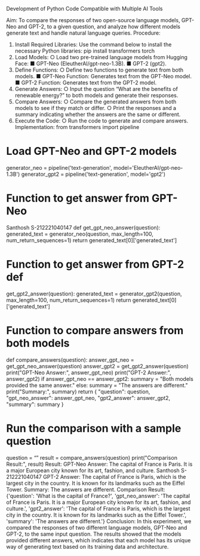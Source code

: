 Development of Python Code Compatible with Multiple AI Tools

Aim:
To compare the responses of two open-source language models, GPT-Neo and GPT-2, 
to a given question, and analyze how different models generate text and handle natural 
language queries.
Procedure:
1. Install Required Libraries:
Use the command below to install the necessary Python libraries:
pip install transformers torch
2. Load Models:
○ Load two pre-trained language models from Hugging Face: ■ GPT-Neo 
(EleutherAI/gpt-neo-1.3B).
■ GPT-2 (gpt2).
3. Define Functions:
○ Define two functions to generate text from both models.
■ GPT-Neo Function: Generates text from the GPT-Neo model. 
■ GPT-2 Function: Generates text from the GPT-2 model.
4. Generate Answers:
○ Input the question “What are the benefits of renewable energy?” to both models 
and generate their responses.
5. Compare Answers:
○ Compare the generated answers from both models to see if they match or differ.
○ Print the responses and a summary indicating whether the answers are the same 
or different.
6. Execute the Code:
○ Run the code to generate and compare answers.
Implementation:
from transformers import pipeline
# Load GPT-Neo and GPT-2 models
generator_neo = pipeline('text-generation', model='EleutherAI/gpt-neo-
1.3B')
generator_gpt2 = pipeline('text-generation', model='gpt2')
# Function to get answer from GPT-Neo
Santhosh S-212221040147
def get_gpt_neo_answer(question): generated_text = 
generator_neo(question, max_length=100,
num_return_sequences=1) return 
generated_text[0]['generated_text']
# Function to get answer from GPT-2 def 
get_gpt2_answer(question): generated_text = 
generator_gpt2(question, max_length=100,
num_return_sequences=1) return 
generated_text[0]['generated_text']
# Function to compare answers from both models 
def compare_answers(question): answer_gpt_neo = 
get_gpt_neo_answer(question) answer_gpt2 = 
get_gpt2_answer(question)
print("GPT-Neo Answer:", answer_gpt_neo) 
print("GPT-2 Answer:", answer_gpt2)
if answer_gpt_neo == answer_gpt2: summary = "Both 
models provided the same answer."
else: summary = "The answers are 
different." print("Summary:", summary)
return {
"question": question,
"gpt_neo_answer": answer_gpt_neo,
"gpt2_answer": answer_gpt2,
"summary": summary
}
# Run the comparison with a sample question 
question = “” result = 
compare_answers(question) print("Comparison 
Result:", result)
Result:
GPT-Neo Answer: The capital of France is Paris. It is a major European city known for its art, 
fashion, and culture.
Santhosh S-212221040147
GPT-2 Answer: The capital of France is Paris, which is the largest city in the country. It is known 
for its landmarks such as the Eiffel Tower.
Summary: The answers are different.
Comparison Result: {'question': 'What is the capital of France?', 'gpt_neo_answer': 'The capital 
of France is Paris. It is a major European city known for its art, fashion, and culture.',
'gpt2_answer': 'The capital of France is Paris, which is the largest city in the country. It is known 
for its landmarks such as the Eiffel Tower.', 'summary': 'The answers are different.'}
Conclusion:
In this experiment, we compared the responses of two different language models, GPT-Neo and 
GPT-2, to the same input question. The results showed that the models provided different 
answers, which indicates that each model has its unique way of generating text based on its 
training data and architecture.
